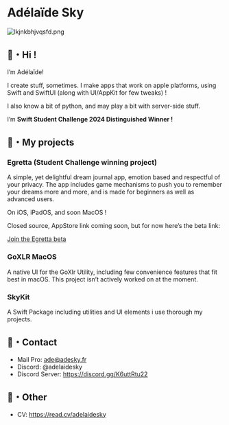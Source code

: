 # Adélaïde Sky

![lkjnkbhjvqsfd.png](https://res.craft.do/user/full/27d0e0f3-b59a-ee06-a894-5b9b0d8a2dcb/doc/0B998F05-2AAA-4382-B535-917C0D65509F/0EEA1C43-9BDD-4746-B215-38479681673F_2/Bz2NxlyLRM8egPnBz6ZCumhsbgHqTDxAPR1y0DqurDsz/lkjnkbhjvqsfd.png)

## 🌸・Hi !
I’m Adélaïde!

I create stuff, sometimes.
I make apps that work on apple platforms, using Swift and SwiftUI (along with UI/AppKit for few tweaks) !

I also know a bit of python, and may play a bit with server-side stuff.

I’m **Swift Student Challenge 2024 Distinguished Winner !**


## 🌱・My projects

### Egretta (Student Challenge winning project)

A simple, yet delightful dream journal app, emotion based and respectful of your privacy.
The app includes game mechanisms to push you to remember your dreams more and more, and is made for beginners as well as advanced users.

On iOS, iPadOS, and soon MacOS !

Closed source, AppStore link coming soon, but for now here’s the beta link:

[Join the Egretta beta](https://testflight.apple.com/join/mE8mVXbQ)

### GoXLR MacOS

A native UI for the GoXlr Utility, including few convenience features that fit best in macOS.
This project isn’t actively worked on at the moment.

### SkyKit

A Swift Package including utilities and UI elements i use thorough my projects.

## 🎏・Contact

- Mail Pro: [ade@adesky.fr](mailto://ade@adesky.fr)
- Discord: @adelaidesky
- Discord Server: https://discord.gg/K6uttRtu22

## 🍵・Other

- CV: https://read.cv/adelaidesky
